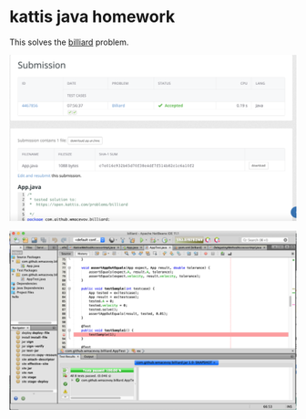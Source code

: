 # kattis java homework

This solves the [billiard](https://open.kattis.com/problems/billiard) problem.

![kattis](kattis.png)

![netbeans](netbeans.png)

